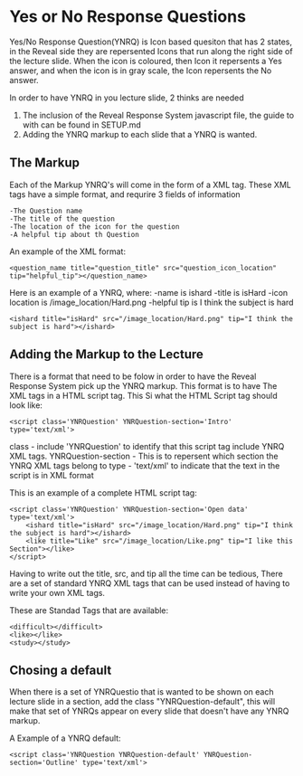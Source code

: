 # Yes or No Response Questions

Yes/No Response Question(YNRQ) is Icon based quesiton that has 2 states, in the Reveal side they are repersented Icons that run along the right side of the lecture slide.  When the icon is coloured, then Icon it repersents a Yes answer, and when the icon is in gray scale, the Icon repersents the No answer.

In order to have YNRQ in you lecture slide, 2 thinks are needed

1. The inclusion of the Reveal Response System javascript file, the guide to with can be found in SETUP.md
2. Adding the YNRQ markup to each slide that a YNRQ	is wanted.

## The Markup

Each of the Markup YNRQ's will come in the form of a XML tag. These XML tags have a simple format, and requrire 3 fields of information
	
	-The Question name
	-The title of the question
	-The location of the icon for the question
	-A helpful tip about th Question

An example of the XML format:

	<question_name title="question_title" src="question_icon_location" tip="helpful_tip"></question_name>

Here is an example of a YNRQ, where:
-name is ishard
-title is isHard
-icon location is /image_location/Hard.png
-helpful tip is I think the subject is hard
	
	<ishard title="isHard" src="/image_location/Hard.png" tip="I think the subject is hard"></ishard>

## Adding the Markup to the Lecture

There is a format that need to be folow in order to have the Reveal Response System pick up the YNRQ markup. This format is to have The XML tags in a HTML script tag. This Si what the HTML Script tag should look like:

	<script class='YNRQuestion' YNRQuestion-section='Intro' type='text/xml'>

class - include 'YNRQuestion' to identify that this script tag include YNRQ XML tags.
YNRQuestion-section - This is to repersent which section the YNRQ XML tags belong to
type - 'text/xml' to indicate that the text in the script is in XML format


This is an example of a complete HTML script tag:

	<script class='YNRQuestion' YNRQuestion-section='Open data' type='text/xml'>
        <ishard title="isHard" src="/image_location/Hard.png" tip="I think the subject is hard"></ishard>
        <like title="Like" src="/image_location/Like.png" tip="I like this Section"></like>
	</script>

Having to write out the title, src, and tip all the time can be tedious, There are a set of standard YNRQ XML tags that can be used instead of having to write your own XML tags.

These are Standad Tags that are available:
    
    <difficult></difficult>
    <like></like>
    <study></study>
    

## Chosing a default

When there is a set of YNRQuestio that is wanted to be shown on each lecture slide in a section,
add the class "YNRQuestion-default", this will make that set of YNRQs appear on every slide that doesn't have any YNRQ markup.

A Example of a YNRQ default:

	<script class='YNRQuestion YNRQuestion-default' YNRQuestion-section='Outline' type='text/xml'>

	